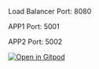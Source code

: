 Load Balancer Port: 8080

APP1 Port: 5001

APP2 Port: 5002

[![ Open in Gitpod](https://gitpod.io/button/open-in-gitpod.svg)](https://gitpod.io/#https://github.com/AndreaLussana/Lussana_LB)
